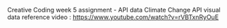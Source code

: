 Creative Coding week 5 assignment - API data
Climate Change API visual data 
reference video : https://www.youtube.com/watch?v=rVBTxnRyOuE
